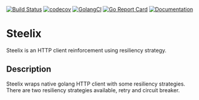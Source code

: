 [![Build Status](https://travis-ci.com/indrasaputra/steelix.svg?branch=master)](https://travis-ci.com/indrasaputra/steelix)
[![codecov](https://codecov.io/gh/indrasaputra/steelix/branch/master/graph/badge.svg)](https://codecov.io/gh/indrasaputra/steelix)
[![GolangCI](https://golangci.com/badges/github.com/indrasaputra/steelix.svg)](https://golangci.com)
[![Go Report Card](https://goreportcard.com/badge/github.com/indrasaputra/steelix)](https://goreportcard.com/report/github.com/indrasaputra/steelix)
[![Documentation](https://godoc.org/github.com/indrasaputra/steelix?status.svg)](http://godoc.org/github.com/indrasaputra/steelix)

# Steelix

Steelix is an HTTP client reinforcement using resiliency strategy.

## Description

Steelix wraps native golang HTTP client with some resiliency strategies. There are two resiliency strategies available, retry and circuit breaker.